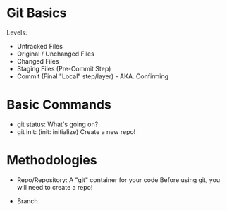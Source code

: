 # Git Basics
Levels:
- Untracked Files
- Original / Unchanged Files
- Changed Files
- Staging Files (Pre-Commit Step)
- Commit (Final "Local" step/layer) - AKA. Confirming

# Basic Commands
- git status: What's going on?
- git init: (init: initialize) Create a new repo!


# Methodologies
- Repo/Repository: A "git" container for your code
Before using git, you will need to create a repo!

- Branch

